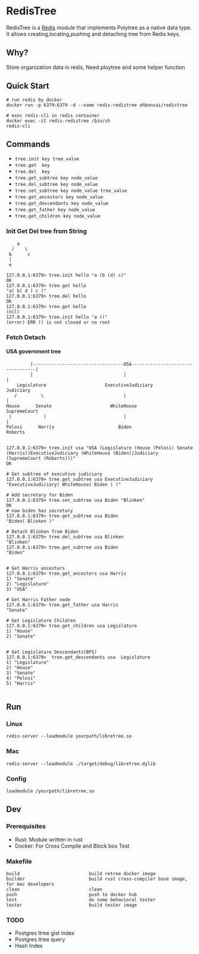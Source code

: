# RedisTree
RedisTree is a [Redis](https://redis.io/) module that implements Polytree as a native data type. It allows creating,locating,pushing and  detaching tree from Redis keys.


## Why?
Store organization data in redis, Need ploytree and some helper function

## Quick Start
```shell
# run redis by docker
docker run -p 6379:6379 -d --name redis-redistree ohbonsai/redistree

# exec redis-cli in redis container
docker exec -it redis-redistree /bin/sh
redis-cli
```

## Commands
- `tree.init key tree_value`
- `tree.get  key`
- `tree.del  key`
- `tree.get_subtree key node_value` 
- `tree.del_subtree key node_value`
- `tree.set_subtree key node_value tree_value`
- `tree.get_ancestors key node_value`
- `tree.get_descendants key node_value`
- `tree.get_father key node_value`
- `tree.get_children key node_value`

### Init Get Del tree from String

```
    a
  /    \
 b      c
 |
 e

127.0.0.1:6379> tree.init hello "a (b (d) c)"
OK
127.0.0.1:6379> tree.get hello
"a( b( d ) c )"
127.0.0.1:6379> tree.del hello
OK
127.0.0.1:6379> tree.get hello
(nil)
127.0.0.1:6379> tree.init hello "a (("
(error) ERR () is not closed or no root

```


###  Fetch Detach
#### USA government tree
```
         |----------------------------------USA----------------------------------|
         |                                  |                                    |
    Legislature                      ExecutiveJudiciary                      Judiciary
   /         \                              |                                    |
House      Senate                      WhiteHouse                          SupremeCourt
 |            |                             |                                    |          
Pelosi      Harris                        Biden                               Roberts


127.0.0.1:6379> tree.init usa "USA (Legislature (House (Pelosi) Senate (Harris))ExecutiveJudiciary (WhiteHouse (Biden))Judiciary (SupremeCourt (Roberts)))"
OK

# Get subtree of executive judiciary
127.0.0.1:6379> tree.get_subtree usa ExecutiveJudiciary
"ExecutiveJudiciary( WhiteHouse( Biden ) )"

# Add secretary for Biden
127.0.0.1:6379> tree.set_subtree usa Biden "Blinken"
OK
# now biden has secretary
127.0.0.1:6379> tree.get_subtree usa Biden
"Biden( Blinken )"

# Detach Blinken from Biden
127.0.0.1:6379> tree.del_subtree usa Blinken
"Blinken"
127.0.0.1:6379> tree.get_subtree usa Biden
"Biden"


# Get Harris ancestors 
127.0.0.1:6379> tree.get_ancestors usa Harris
1) "Senate"
2) "Legislature"
3) "USA"

# Get Harris Father node
127.0.0.1:6379> tree.get_father usa Harris
"Senate"

# Get Legislature Children 
127.0.0.1:6379> tree.get_children usa Legislature
1) "House"
2) "Senate"


# Get Legislature Descendants(BFS)
127.0.0.1:6379>  tree.get_descendants usa  Legislature
1) "Legislature"
2) "House"
3) "Senate"
4) "Pelosi"
5) "Harris"


```

## Run
### Linux
```
redis-server --loadmodule yourpath/libretree.so
```

### Mac
```
redis-server --loadmodule ./target/debug/libretree.dylib
```

### Config
```
loadmodule /yourpath/libretree.so
```


## Dev
### Prerequisites
- Rust: Module written in rust
- Docker: For Cross Compile and Block box Test

### Makefile
```
build                          build retree docker image
builder                        build rust cross-compiler base image, for mac developers
clean                          clean
push                           push to docker hub
test                           do some behavioral tester
tester                         build tester image
```

### TODO
- Postgres ltree gist index
- Postgres ltree query
- Hash Index
